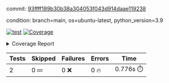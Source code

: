 commit: [93ffff189b30b38a304053f043d914daae119238](https://github.com/rcmdnk/s3-reader/tree/93ffff189b30b38a304053f043d914daae119238)

condition: branch=main, os=ubuntu-latest, python_version=3.9

[![test](https://github.com/rcmdnk/s3-reader/actions/workflows/test.yml/badge.svg)](https://github.com/rcmdnk/s3-reader/actions/runs/7278859669)
<a href="https://github.com/rcmdnk/s3-reader/blob/93ffff189b30b38a304053f043d914daae119238/README.md"><img alt="Coverage" src="https://img.shields.io/badge/Coverage-33%25-red.svg" /></a><details><summary>Coverage Report </summary><table><tr><th>File</th><th>Stmts</th><th>Miss</th><th>Cover</th><th>Missing</th></tr><tbody><tr><td colspan="5"><b>src/s3_reader</b></td></tr><tr><td>&nbsp; &nbsp;<a href="https://github.com/rcmdnk/s3-reader/blob/93ffff189b30b38a304053f043d914daae119238/src/s3_reader/file.py">file.py</a></td><td>58</td><td>42</td><td>28%</td><td><a href="https://github.com/rcmdnk/s3-reader/blob/93ffff189b30b38a304053f043d914daae119238/src/s3_reader/file.py#L30-L34">30&ndash;34</a>, <a href="https://github.com/rcmdnk/s3-reader/blob/93ffff189b30b38a304053f043d914daae119238/src/s3_reader/file.py#L37-L38">37&ndash;38</a>, <a href="https://github.com/rcmdnk/s3-reader/blob/93ffff189b30b38a304053f043d914daae119238/src/s3_reader/file.py#L42-L48">42&ndash;48</a>, <a href="https://github.com/rcmdnk/s3-reader/blob/93ffff189b30b38a304053f043d914daae119238/src/s3_reader/file.py#L52-L57">52&ndash;57</a>, <a href="https://github.com/rcmdnk/s3-reader/blob/93ffff189b30b38a304053f043d914daae119238/src/s3_reader/file.py#L62-L91">62&ndash;91</a></td></tr><tr><td><b>TOTAL</b></td><td><b>63</b></td><td><b>42</b></td><td><b>33%</b></td><td>&nbsp;</td></tr></tbody></table></details>

| Tests | Skipped | Failures | Errors | Time |
| ----- | ------- | -------- | -------- | ------------------ |
| 2 | 0 :zzz: | 0 :x: | 0 :fire: | 0.776s :stopwatch: |

